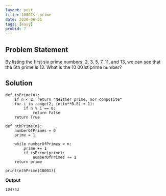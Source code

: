 ```yaml
---
layout: post
title: 10001st prime
date: 2020-06-21
tags: [easy]
probid: 7
---
```


## Problem Statement

By listing the first six prime numbers: 2, 3, 5, 7, 11, and 13, we can see that the 6th prime is 13.
What is the 10 001st prime number?

## Solution

```
def isPrime(n):
    if n < 2: return "Neither prime, nor composite"
    for i in range(2, int(n**0.5) + 1):
        if n % i == 0:
            return False
    return True

def nthPrime(n):
    numberOfPrimes = 0
    prime = 1

    while numberOfPrimes < n:
        prime += 1
        if isPrime(prime):
            numberOfPrimes += 1
    return prime

print(nthPrime(10001))
```

**Output**

```
104743
```
